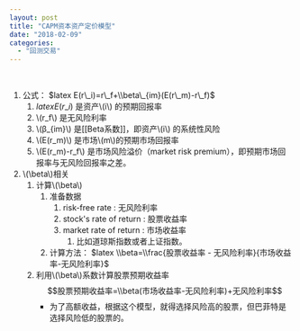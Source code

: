 ```yaml
---
layout: post
title: "CAPM资本资产定价模型"
date: "2018-02-09"
categories: 
  - "回测交易"
---
```


 

1. 公式： $latex E(r\_i)=r\_f+\\beta\_{im}(E(r\_m)-r\_f)$
    1. $latex E(r\_i)$ 是资产\\(i\\) 的预期回报率
    2. \\(r\_f\\) 是无风险利率
    3. \\(β\_{im}\\) 是\[\[Beta系数\]\]，即资产\\(i\\) 的系统性风险
    4. \\(E(r\_m)\\) 是市场\\(m\\)的预期市场回报率
    5. \\(E(r\_m)-r\_f\\) 是市场风险溢价（market risk premium），即预期市场回报率与无风险回报率之差。
2. \\(\\beta\\)相关
    1. 计算\\(\\beta\\)
        1. 准备数据
            1. risk-free rate : 无风险利率
            2. stock's rate of return : 股票收益率
            3. market rate of return : 市场收益率
                1. 比如道琼斯指数或者上证指数。
        2. 计算方法： $latex \\beta=\\frac{股票收益率 - 无风险利率}{市场收益率-无风险利率}$
    2. 利用\\(\\beta\\)系数计算股票预期收益率 $$股票预期收益率=\\beta(市场收益率-无风险利率)+无风险利率$$
        - 为了高额收益，根据这个模型，就得选择风险高的股票，但巴菲特是选择风险低的股票的。
